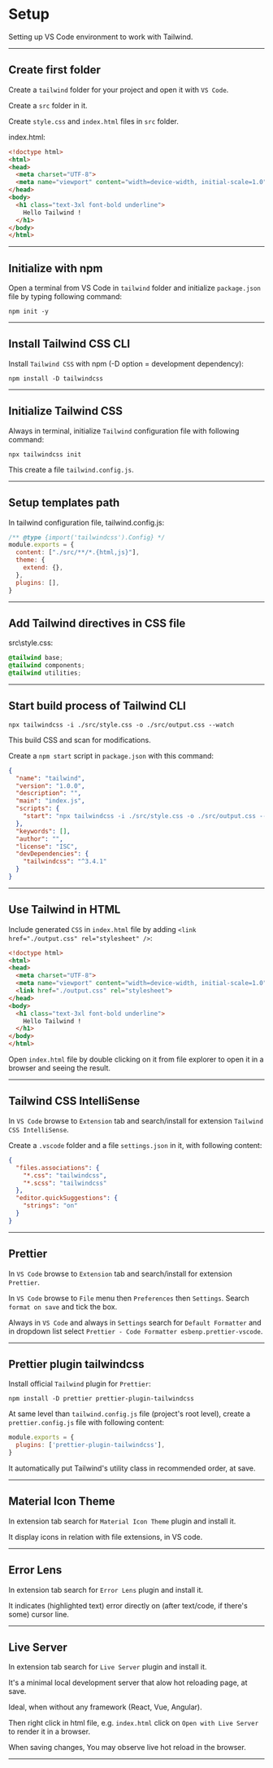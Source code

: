 # Setup

Setting up VS Code environment to work with Tailwind.

---

## Create first folder

Create a `tailwind` folder for your project and open it with `VS Code`.

Create a `src` folder in it.

Create `style.css` and `index.html` files in `src` folder.

index.html:

```html
<!doctype html>
<html>
<head>
  <meta charset="UTF-8">
  <meta name="viewport" content="width=device-width, initial-scale=1.0">
</head>
<body>
  <h1 class="text-3xl font-bold underline">
    Hello Tailwind !
  </h1>
</body>
</html>
```

---

## Initialize with npm

Open a terminal from VS Code in `tailwind` folder and initialize `package.json` file by typing following command:

```console
npm init -y
```

---

## Install Tailwind CSS CLI

Install `Tailwind CSS` with npm (-D option = development dependency):

```console
npm install -D tailwindcss
```

---

## Initialize Tailwind CSS

Always in terminal, initialize `Tailwind` configuration file with following command:

```console
npx tailwindcss init
```

This create a file `tailwind.config.js`.

---

## Setup templates path

In tailwind configuration file, tailwind.config.js:

```js
/** @type {import('tailwindcss').Config} */
module.exports = {
  content: ["./src/**/*.{html,js}"],
  theme: {
    extend: {},
  },
  plugins: [],
}
```

---

## Add Tailwind directives in CSS file

src\style.css:

```css
@tailwind base;
@tailwind components;
@tailwind utilities;
```

---

## Start build process of Tailwind CLI

```console
npx tailwindcss -i ./src/style.css -o ./src/output.css --watch
```

This build CSS and scan for modifications.

Create a `npm start` script in `package.json` with this command:

```json
{
  "name": "tailwind",
  "version": "1.0.0",
  "description": "",
  "main": "index.js",
  "scripts": {
    "start": "npx tailwindcss -i ./src/style.css -o ./src/output.css --watch"
  },
  "keywords": [],
  "author": "",
  "license": "ISC",
  "devDependencies": {
    "tailwindcss": "^3.4.1"
  }
}
```

---

## Use Tailwind in HTML

Include generated `CSS` in `index.html` file by adding `<link href="./output.css" rel="stylesheet" />`:

```html
<!doctype html>
<html>
<head>
  <meta charset="UTF-8">
  <meta name="viewport" content="width=device-width, initial-scale=1.0">
  <link href="./output.css" rel="stylesheet">
</head>
<body>
  <h1 class="text-3xl font-bold underline">
    Hello Tailwind !
  </h1>
</body>
</html>
```

Open `index.html` file by double clicking on it from file explorer to open it in a browser and seeing the result.

---

## Tailwind CSS IntelliSense

In `VS Code` browse to `Extension` tab and search/install for extension `Tailwind CSS IntelliSense`.

Create a `.vscode` folder and a file `settings.json` in it, with following content:

```json
{
  "files.associations": {
    "*.css": "tailwindcss",
    "*.scss": "tailwindcss"
  },
  "editor.quickSuggestions": {
    "strings": "on"
  }
}
```

---

## Prettier

In `VS Code` browse to `Extension` tab and search/install for extension `Prettier`.

In `VS Code` browse to `File` menu then `Preferences` then `Settings`. Search `format on save` and tick the box.

Always in `VS Code` and always in `Settings` search for `Default Formatter` and in dropdown list select `Prettier - Code Formatter esbenp.prettier-vscode`.

---

## Prettier plugin tailwindcss

Install official `Tailwind` plugin for `Prettier`:

```console
npm install -D prettier prettier-plugin-tailwindcss
```

At same level than `tailwind.config.js` file (project's root level), create a `prettier.config.js` file with following content:

```js
module.exports = {
  plugins: ['prettier-plugin-tailwindcss'],
}
```

It automatically put Tailwind's utility class in recommended order, at save.

---

## Material Icon Theme

In extension tab search for `Material Icon Theme` plugin and install it.

It display icons in relation with file extensions, in VS code.

---

## Error Lens

In extension tab search for `Error Lens` plugin and install it.

It indicates (highlighted text) error directly on (after text/code, if there's some) cursor line.

---

## Live Server

In extension tab search for `Live Server` plugin and install it.

It's a minimal local development server that alow hot reloading page, at save.

Ideal, when without any framework (React, Vue, Angular).

Then right click in html file, e.g. `index.html` click on `Open with Live Server` to render it in a browser.

When saving changes, You may observe live hot reload in the browser.

---
